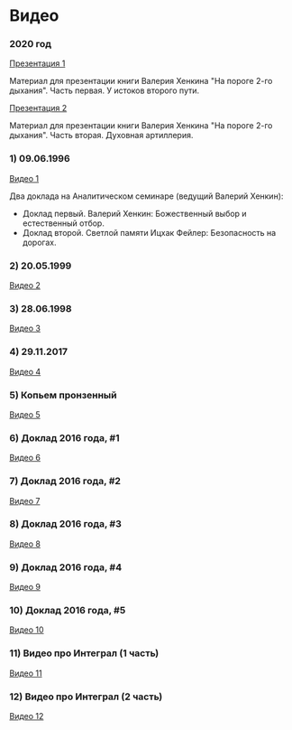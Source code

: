 # Видео

### 2020 год

[Презентация 1](https://youtu.be/p0auqkE_koU)

Материал для презентации книги  Валерия  Хенкина  "На пороге  2-го дыхания".  Часть первая.  У истоков второго пути.

[Презентация 2](https://youtu.be/dg3pVQNmfxI)

Материал для презентации книги  Валерия  Хенкина  "На пороге  2-го дыхания".  Часть вторая.  Духовная артиллерия.


### 1) 09.06.1996

[Видео 1](https://youtu.be/Z6YrR_lMRko)

Два доклада на  Аналитическом  семинаре  (ведущий  Валерий  Хенкин):
 - Доклад первый.  Валерий  Хенкин:  Божественный выбор и естественный отбор.
 - Доклад второй.  Светлой памяти  Ицхак  Фейлер:  Безопасность на дорогах.  

### 2) 20.05.1999

[Видео 2](https://youtu.be/YlnF9d5PiT0)

### 3)  28.06.1998

[Видео 3](https://youtu.be/g6TW4rj5hVQ)

### 4) 29.11.2017

[Видео 4](https://youtu.be/Nirzyhiz8t0)

### 5) Копьем пронзенный

[Видео 5](https://youtu.be/1oBGW9_kQfI)

### 6) Доклад 2016 года, #1

[Видео 6](https://youtu.be/MB64YbdBNvs)

### 7) Доклад 2016 года, #2

[Видео 7](https://youtu.be/gY0ob3bcHXk)

### 8) Доклад 2016 года, #3

[Видео 8](https://youtu.be/JPsfH-4hME0)

### 9) Доклад 2016 года, #4

[Видео 9](https://youtu.be/mKbxL54OZHY)

### 10) Доклад 2016 года, #5

[Видео 10](https://youtu.be/feqeYStdz6Y)

### 11) Видео про Интеграл (1 часть)

[Видео 11](https://youtu.be/00ApkA2Lwgs)

### 12) Видео про Интеграл (2 часть)

[Видео 12](https://youtu.be/r6N2Le2-DvM)


